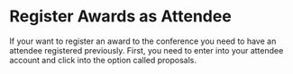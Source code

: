 # Register Awards as Attendee

If your want to register an award to the conference you need to have an attendee registered previously. First, you need to enter into your attendee account and click into the option called proposals.

